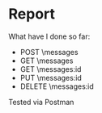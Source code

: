 # Report #

What have I done so far:

* POST \messages
* GET \messages
* GET \messages\:id
* PUT \messages\:id
* DELETE \messages\:id

Tested via Postman